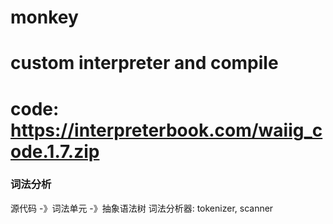 # monkey
# custom interpreter and compile
# code: https://interpreterbook.com/waiig_code.1.7.zip
### 词法分析
源代码 -》词法单元 -》抽象语法树
词法分析器: tokenizer, scanner
